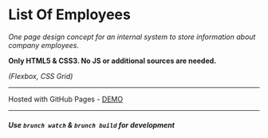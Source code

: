 # List Of Employees

_One page design concept for an internal system to store information about company employees._

**Only HTML5 & CSS3. No JS or additional sources are needed.** 

_(Flexbox, CSS Grid)_

***
Hosted with GitHub Pages - [DEMO](https://annmedvid.github.io/list-of-employees/)
***

##### Use `brunch watch` & `brunch build` for development
